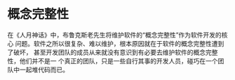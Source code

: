 # 概念完整性

在《人月神话》中，布鲁克斯老先生将维护软件的“概念完整性”作为软件开发的核心
问题。软件之所以很复杂、难以维护，根本原因就在于软件的概念完整性遭到了破坏，
甚至开发团队的成员从来就没有意识到有必要去维护软件的概念完整性，他们并不是一
个真正的团队，只是一些自行其事的开发人员，碰巧在一个团队中一起堆代码而已。